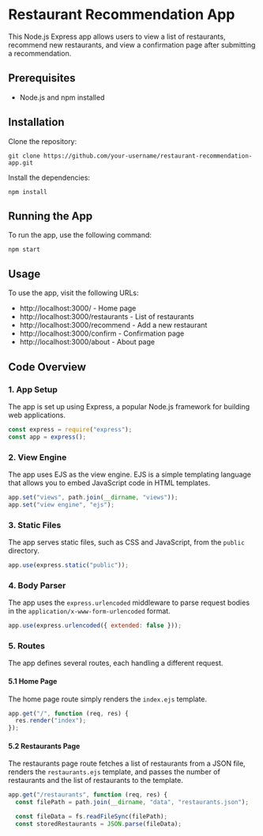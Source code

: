  # Restaurant Recommendation App

This Node.js Express app allows users to view a list of restaurants, recommend new restaurants, and view a confirmation page after submitting a recommendation.

## Prerequisites

- Node.js and npm installed

## Installation

Clone the repository:

```
git clone https://github.com/your-username/restaurant-recommendation-app.git
```

Install the dependencies:

```
npm install
```

## Running the App

To run the app, use the following command:

```
npm start
```

## Usage

To use the app, visit the following URLs:

* http://localhost:3000/ - Home page
* http://localhost:3000/restaurants - List of restaurants
* http://localhost:3000/recommend - Add a new restaurant
* http://localhost:3000/confirm - Confirmation page
* http://localhost:3000/about - About page

## Code Overview

### 1. App Setup

The app is set up using Express, a popular Node.js framework for building web applications.

```javascript
const express = require("express");
const app = express();
```

### 2. View Engine

The app uses EJS as the view engine. EJS is a simple templating language that allows you to embed JavaScript code in HTML templates.

```javascript
app.set("views", path.join(__dirname, "views"));
app.set("view engine", "ejs");
```

### 3. Static Files

The app serves static files, such as CSS and JavaScript, from the `public` directory.

```javascript
app.use(express.static("public"));
```

### 4. Body Parser

The app uses the `express.urlencoded` middleware to parse request bodies in the `application/x-www-form-urlencoded` format.

```javascript
app.use(express.urlencoded({ extended: false }));
```

### 5. Routes

The app defines several routes, each handling a different request.

#### 5.1 Home Page

The home page route simply renders the `index.ejs` template.

```javascript
app.get("/", function (req, res) {
  res.render("index");
});
```

#### 5.2 Restaurants Page

The restaurants page route fetches a list of restaurants from a JSON file, renders the `restaurants.ejs` template, and passes the number of restaurants and the list of restaurants to the template.

```javascript
app.get("/restaurants", function (req, res) {
  const filePath = path.join(__dirname, "data", "restaurants.json");

  const fileData = fs.readFileSync(filePath);
  const storedRestaurants = JSON.parse(fileData);